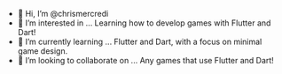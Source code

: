 - 👋 Hi, I’m @chrismercredi
- 👀 I’m interested in ... Learning how to develop games with Flutter and Dart!
- 🌱 I’m currently learning ... Flutter and Dart, with a focus on minimal game design.
- 💞️ I’m looking to collaborate on ... Any games that use Flutter and Dart!

<!---
chrismercredi/chrismercredi is a ✨ special ✨ repository because its `README.md` (this file) appears on your GitHub profile.
You can click the Preview link to take a look at your changes.
--->
